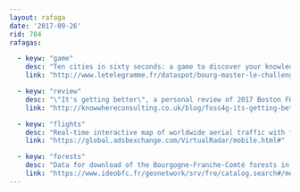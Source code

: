 ```yaml
---
layout: rafaga
date: '2017-09-26'
rid: 704
rafagas:

  - keyw: "game"
    desc: "Ten cities in sixty seconds: a game to discover your knowledge about France "
    link: "http://www.letelegramme.fr/dataspot/bourg-master-le-challenge-des-communes-18-09-2017-11668318.php"

  - keyw: "review"
    desc: "\"It's getting better\", a personal review of 2017 Boston FOSS4G by @StevenFeldman"
    link: "http://knowwhereconsulting.co.uk/blog/foss4g-its-getting-better-all-the-time/"

  - keyw: "flights"
    desc: "Real-time interactive map of worldwide aerial traffic with flight information"
    link: "https://global.adsbexchange.com/VirtualRadar/mobile.html#"

  - keyw: "forests"
    desc: "Data for download of the Bourgogne-Franche-Comté forests in France extracted from 1750 Cassini map"
    link: "https://www.ideobfc.fr/geonetwork/srv/fre/catalog.search#/metadata/80db8837-b1d7-46e5-903c-df3727e77549"
---
```

